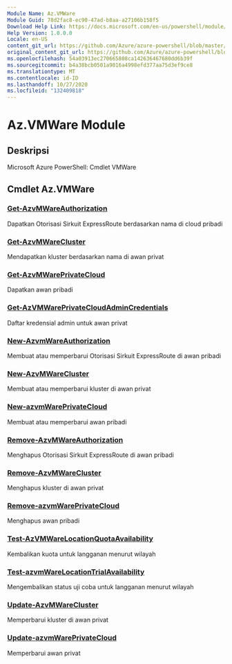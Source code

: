 ```yaml
---
Module Name: Az.VMWare
Module Guid: 78d2fac8-ec90-47ad-b8aa-a27106b158f5
Download Help Link: https://docs.microsoft.com/en-us/powershell/module/az.vmware
Help Version: 1.0.0.0
Locale: en-US
content_git_url: https://github.com/Azure/azure-powershell/blob/master/src/VMWare/help/Az.VMWare.md
original_content_git_url: https://github.com/Azure/azure-powershell/blob/master/src/VMWare/help/Az.VMWare.md
ms.openlocfilehash: 54a03913ec270665808ca142636467680dd6b39f
ms.sourcegitcommit: b4a38bcb0501a9016a4998efd377aa75d3ef9ce8
ms.translationtype: MT
ms.contentlocale: id-ID
ms.lasthandoff: 10/27/2020
ms.locfileid: "132409818"
---
```

# Az.VMWare Module
## Deskripsi
Microsoft Azure PowerShell: Cmdlet VMWare

## Cmdlet Az.VMWare
### [Get-AzvMWareAuthorization](Get-AzVMWareAuthorization.md)
Dapatkan Otorisasi Sirkuit ExpressRoute berdasarkan nama di cloud pribadi

### [Get-AzvMWareCluster](Get-AzVMWareCluster.md)
Mendapatkan kluster berdasarkan nama di awan privat

### [Get-AzvMWarePrivateCloud](Get-AzVMWarePrivateCloud.md)
Dapatkan awan pribadi

### [Get-AzVMWarePrivateCloudAdminCredentials](Get-AzVMWarePrivateCloudAdminCredentials.md)
Daftar kredensial admin untuk awan privat

### [New-AzvmWareAuthorization](New-AzVMWareAuthorization.md)
Membuat atau memperbarui Otorisasi Sirkuit ExpressRoute di awan pribadi

### [New-AzvMWareCluster](New-AzVMWareCluster.md)
Membuat atau memperbarui kluster di awan privat

### [New-azvmWarePrivateCloud](New-AzVMWarePrivateCloud.md)
Membuat atau memperbarui awan pribadi

### [Remove-AzvMWareAuthorization](Remove-AzVMWareAuthorization.md)
Menghapus Otorisasi Sirkuit ExpressRoute di awan pribadi

### [Remove-AzvMWareCluster](Remove-AzVMWareCluster.md)
Menghapus kluster di awan privat

### [Remove-azvmWarePrivateCloud](Remove-AzVMWarePrivateCloud.md)
Menghapus awan pribadi

### [Test-AzVMWareLocationQuotaAvailability](Test-AzVMWareLocationQuotaAvailability.md)
Kembalikan kuota untuk langganan menurut wilayah

### [Test-azvmWareLocationTrialAvailability](Test-AzVMWareLocationTrialAvailability.md)
Mengembalikan status uji coba untuk langganan menurut wilayah

### [Update-AzvMWareCluster](Update-AzVMWareCluster.md)
Memperbarui kluster di awan privat

### [Update-azvmWarePrivateCloud](Update-AzVMWarePrivateCloud.md)
Memperbarui awan privat

